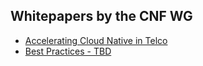 Whitepapers by the CNF WG
---

- [Accelerating Cloud Native in Telco](Accelerating_Cloud_Native_in_Telco.md)
- [Best Practices - TBD](../best_cnf_dev.md)
